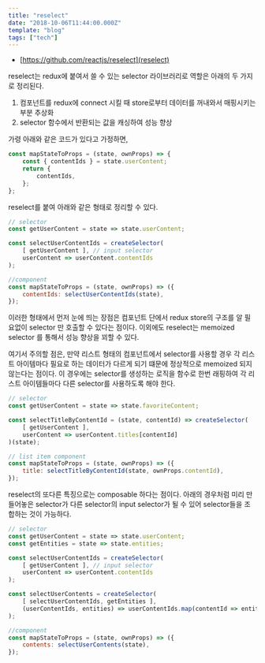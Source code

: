 ```yaml
---
title: "reselect"
date: "2018-10-06T11:44:00.000Z"
template: "blog"
tags: ["tech"]
---
```


- [https://github.com/reactjs/reselect](reselect)

reselect는 redux에 붙여서 쓸 수 있는 selector 라이브러리로 역할은 아래의 두 가지로 정리된다.

1.  컴포넌트를 redux에 connect 시킬 때 store로부터 데이터를 꺼내와서 매핑시키는 부분 추상화
2.  selector 함수에서 반환되는 값을 캐싱하여 성능 향상

가령 아래와 같은 코드가 있다고 가정하면,

```js
const mapStateToProps = (state, ownProps) => {
	const { contentIds } = state.userContent;
	return {
		contentIds,
	};
};
```

reselect를 붙여 아래와 같은 형태로 정리할 수 있다.

```js
// selector
const getUserContent = state => state.userContent;

const selectUserContentIds = createSelector(
	[ getUserContent ], // input selector
	userContent => userContent.contentIds
);

//component
const mapStateToProps = (state, ownProps) => ({
	contentIds: selectUserContentIds(state),
});
```

이러한 형태에서 먼저 눈에 띄는 장점은 컴포넌트 단에서 redux store의 구조를 알 필요없이 selector 만 호출할 수 있다는 점이다.
이외에도 reselect는 memoized selector 를 통해서 성능 향상을 꾀할 수 있다.

여기서 주의할 점은, 만약 리스트 형태의 컴포넌트에서 selector를 사용할 경우 각 리스트 아이템마다 필요로 하는 데이터가 다르게 되기 떄문에 정상적으로 memoized 되지 않는다는 점이다. 이 경우에는 selector를 생성하는 로직을 함수로 한번 래핑하여 각 리스트 아이템들마다 다른 selector를 사용하도록 해야 한다.

```js
// selector
const getUserContent = state => state.favoriteContent;

const selectTitleByContentId = (state, contentId) => createSelector(
	[ getUserContent ],
	userContent => userContent.titles[contentId]
)(state);

// list item component
const mapStateToProps = (state, ownProps) => ({
	title: selectTitleByContentId(state, ownProps.contentId),
});
```

reselect의 또다른 특징으로는 composable 하다는 점이다.
아래의 경우처럼 미리 만들어놓은 selector가 다른 selector의 input selector가 될 수 있어 selector들을 조합하는 것이 가능하다.

```js
// selector
const getUserContent = state => state.userContent;
const getEntities = state => state.entities;

const selectUserContentIds = createSelector(
	[ getUserContent ], // input selector
	userContent => userContent.contentIds
);

const selectUserContents = createSelector(
	[ selectUserContentIds, getEntities ],
	(userContentIds, entities) => userContentIds.map(contentId => entities.contents[contentId].data)
);

//component
const mapStateToProps = (state, ownProps) => ({
	contents: selectUserContents(state),
});
```
